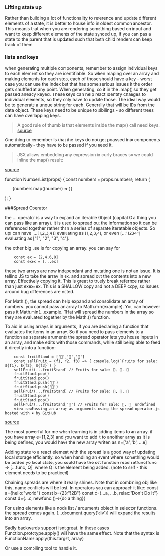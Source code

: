 ### Lifting state up

Rather than building a lot of functionality to reference and update different elements of a state, it is better to house info in oldest common ancestor.
This meanjs that when you are rendering something based on input and want to keep different elements of the state synced up, if you can pas a state to the 
parent that is updated  such that both child renders can keep track of them.  


### lists and keys

when  generating multiple components, remember to assign individual keys to each element so they are identifiable. So when maping over an array and making elements for each stop, 
each of those should have a key - worst case you can use the index but that has some serious issues if the order gets shuffled at any point. When generating, do it in the .map()
so they get passed already keyed. These keys can help react identify changes to individual elements, so they only have to update those. The ideal way would be to generate a 
unque string for each. Generally that will be IDs from the data object. These keys need to be unique to sibilings - so different trees can have overlapping keys. 

> A good rule of thumb is that elements inside the map() call need keys.  [source](https://reactjs.org/docs/lists-and-keys.html)


One thing to remember is that the keys do not get poassed into components automatically - they have to be passed if you need it. 

> JSX allows embedding any expression in curly braces so we could inline the map() result:

[source](https://reactjs.org/docs/lists-and-keys.html)

  function NumberList(props) {
    const numbers = props.numbers;
    return (
      <ul>
        {numbers.map((number) =>
          <ListItem key={number.toString()}
                    value={number} />
        )}
      </ul>
    );
    }
    
    
###Spread Operator
    
the ... operator is a way to expand an iterable Object (capital O a thing you can pass like an array). it is used to spread out the information so it can 
be referenced together rather than a series of separate iteratable objects. So upi can have [...[1,2,3,4]] evaluating as [1,2,3,4], or even [..."1234"] 
evaluating as ["1", "2", "3", "4"]. 

the other big use is for copying an array. you can say for 

        const ex = [2,4,6,8]
        const exex = [...ex]
        
these two arrays are now independant and mutating one is not an issue. It is telling JS to take the array in ex, and spread out the contents into a new array. 
Effectively copying it. This is great to truely break refernce rather than just exex=ex. This is a SHALLOW  copy and not a DEEP copy, so issues around bug differences are noted. 

For Math.(), the spread can help expand and consolidate an array of numbers. you cannot pass an array to Math.min(example). You can however pass it Math.min(...example. 
THat will spread the numbers in the array so they are evaluated together by the Math.() function. 

To aid in using arrays in arguments, if you are declaring a function that evaluates the items in an array. So if you need to pass elements to a function as separate aruments
the spread operator lets you house inputs in an array, and make edits with those commands, while still being able to feed it directly into a function:

        const fruitStand = ['🍏','🍊','🍌']
        const sellFruit = (f1, f2, f3) => { console.log(`Fruits for sale: ${f1}, ${f2}, ${f3}`) }
        sellFruit(...fruitStand) // Fruits for sale: 🍏, 🍊, 🍌
        fruitStand.pop()
        fruitStand.pop()
        fruitStand.push('🍉')
        fruitStand.push('🍍')
        sellFruit(...fruitStand) // Fruits for sale: 🍏, 🍉, 🍍
        fruitStand.pop()
        fruitStand.pop()
        sellFruit(...fruitStand,'🍋') // Fruits for sale: 🍏, 🍋, undefined
        view rawPassing an array as arguments using the spread operator.js hosted with ❤ by GitHub
    
 [source](https://medium.com/coding-at-dawn/how-to-use-the-spread-operator-in-javascript-b9e4a8b06fab)
 
 The most powerful for me when learning is in adding items to an array. if you have array e=[1,2,3] and you want to add it to anoither array as it is being defined, you 
 would have the new array writen as n=['a', 'b', ...e]
 
 Adding state to a react element with the spread is a good way of updating local storage efficiantly. so when handling an event where something would be added yo local state, 
 you could have the set function read setfunc(func => [...func, Q]) where Q is the element being added. (note to self - this element needs to be practiced)
 
 Chaining spreads are where it really shines. Note that in combining obj like this, name conflicts will be lost. In operators you can approach it like:
        const a={hello:"world"}
        const b={2B:"!2B"}
        const c={...a, ...b, relax:"Don't Do It"}
        const d={...c, newfunc:()=>{do a thing}}
        
        
 For using elements like a node list / arguments object in selector functions, the spread comes again. [...document.query('div')] will expand the results into an array. 
 
 
 Sadly backwards support isnt [great](https://miro.medium.com/max/2400/1*eqKBiABFRy_uEBdchVZ9Qw.png). In these cases Function.prototype.apply() will have the same effect.
 Note that the syntax is 
          FunctionName.apply(this.target, array)
          
 Or use a compiling tool to handle it. 
 
 
 
